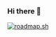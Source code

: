 ### Hi there 👋

[![roadmap.sh](https://api.roadmap.sh/v1-badge/tall/654b381c520b534886904524?variant=dark)](https://roadmap.sh)
